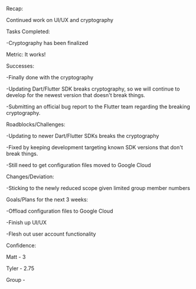 Recap:

Continued work on UI/UX and cryptography

Tasks Completed:

-Cryptography has been finalized 

Metric: It works!

Successes:

-Finally done with the cryptography 

-Updating Dart/Flutter SDK breaks cryptography, so we will continue to develop for the newest version that doesn't break things.

-Submitting an official bug report to the Flutter team regarding the breaking cryptography. 

Roadblocks/Challenges:

-Updating to newer Dart/Flutter SDKs breaks the cryptography

-Fixed by keeping development targeting known SDK versions that don't break things. 

-Still need to get configuration files moved to Google Cloud

Changes/Deviation:

-Sticking to the newly reduced scope given limited group member numbers

Goals/Plans for the next 3 weeks:

-Offload configuration files to Google Cloud

-Finish up UI/UX

-Flesh out user account functionality 

Confidence:

Matt - 3

Tyler - 2.75

Group - 

